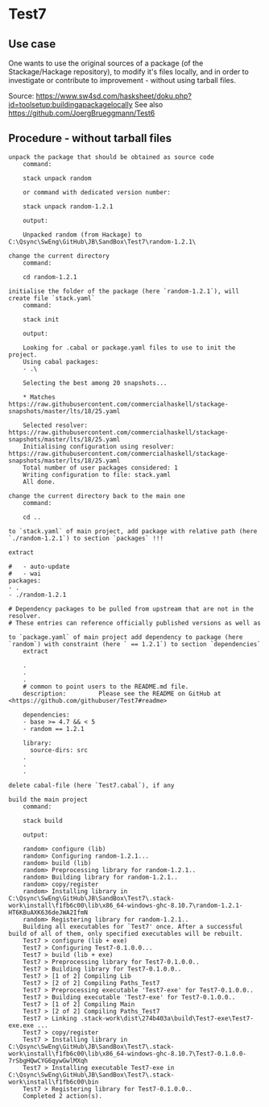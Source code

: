 # Test7

## Use case

One wants to use the original sources of a package (of the Stackage/Hackage repository), to modify it's files locally, and in order to investigate or contribute to improvement - without using tarball files.

Source: https://www.sw4sd.com/hasksheet/doku.php?id=toolsetup:buildingapackagelocally
See also https://github.com/JoergBrueggmann/Test6

## Procedure - without tarball files

    unpack the package that should be obtained as source code
        command:

        stack unpack random

        or command with dedicated version number:

        stack unpack random-1.2.1

        output:

        Unpacked random (from Hackage) to C:\Qsync\SwEng\GitHub\JB\SandBox\Test7\random-1.2.1\

    change the current directory
        command:

        cd random-1.2.1

    initialise the folder of the package (here `random-1.2.1`), will create file `stack.yaml`
        command:

        stack init

        output:

        Looking for .cabal or package.yaml files to use to init the project.
        Using cabal packages:
        - .\

        Selecting the best among 20 snapshots...

        * Matches https://raw.githubusercontent.com/commercialhaskell/stackage-snapshots/master/lts/18/25.yaml

        Selected resolver: https://raw.githubusercontent.com/commercialhaskell/stackage-snapshots/master/lts/18/25.yaml
        Initialising configuration using resolver: https://raw.githubusercontent.com/commercialhaskell/stackage-snapshots/master/lts/18/25.yaml
        Total number of user packages considered: 1
        Writing configuration to file: stack.yaml
        All done.

    change the current directory back to the main one
        command:

        cd ..

    to `stack.yaml` of main project, add package with relative path (here `./random-1.2.1`) to section `packages` !!!

    extract

    #   - auto-update
    #   - wai
    packages:
    - .
    - ./random-1.2.1

    # Dependency packages to be pulled from upstream that are not in the resolver.
    # These entries can reference officially published versions as well as

    to `package.yaml` of main project add dependency to package (here `random`) with constraint (here ` == 1.2.1`) to section `dependencies`
        extract

        .
        .
        .
        # common to point users to the README.md file.
        description:         Please see the README on GitHub at <https://github.com/githubuser/Test7#readme>

        dependencies:
        - base >= 4.7 && < 5
        - random == 1.2.1

        library:
          source-dirs: src
        .
        .
        .

    delete cabal-file (here `Test7.cabal`), if any

    build the main project
        command:

        stack build

        output:

        random> configure (lib)
        random> Configuring random-1.2.1...
        random> build (lib)
        random> Preprocessing library for random-1.2.1..
        random> Building library for random-1.2.1..
        random> copy/register
        random> Installing library in C:\Qsync\SwEng\GitHub\JB\SandBox\Test7\.stack-work\install\f1fb6c00\lib\x86_64-windows-ghc-8.10.7\random-1.2.1-HT6KBuAXK636deJWA2IfmN
        random> Registering library for random-1.2.1..
        Building all executables for `Test7' once. After a successful build of all of them, only specified executables will be rebuilt.
        Test7 > configure (lib + exe)
        Test7 > Configuring Test7-0.1.0.0...
        Test7 > build (lib + exe)
        Test7 > Preprocessing library for Test7-0.1.0.0..
        Test7 > Building library for Test7-0.1.0.0..
        Test7 > [1 of 2] Compiling Lib
        Test7 > [2 of 2] Compiling Paths_Test7
        Test7 > Preprocessing executable 'Test7-exe' for Test7-0.1.0.0..
        Test7 > Building executable 'Test7-exe' for Test7-0.1.0.0..
        Test7 > [1 of 2] Compiling Main
        Test7 > [2 of 2] Compiling Paths_Test7
        Test7 > Linking .stack-work\dist\274b403a\build\Test7-exe\Test7-exe.exe ...
        Test7 > copy/register
        Test7 > Installing library in C:\Qsync\SwEng\GitHub\JB\SandBox\Test7\.stack-work\install\f1fb6c00\lib\x86_64-windows-ghc-8.10.7\Test7-0.1.0.0-7rSbgHQwCYG6qywGwlMXqh
        Test7 > Installing executable Test7-exe in C:\Qsync\SwEng\GitHub\JB\SandBox\Test7\.stack-work\install\f1fb6c00\bin
        Test7 > Registering library for Test7-0.1.0.0..
        Completed 2 action(s).

